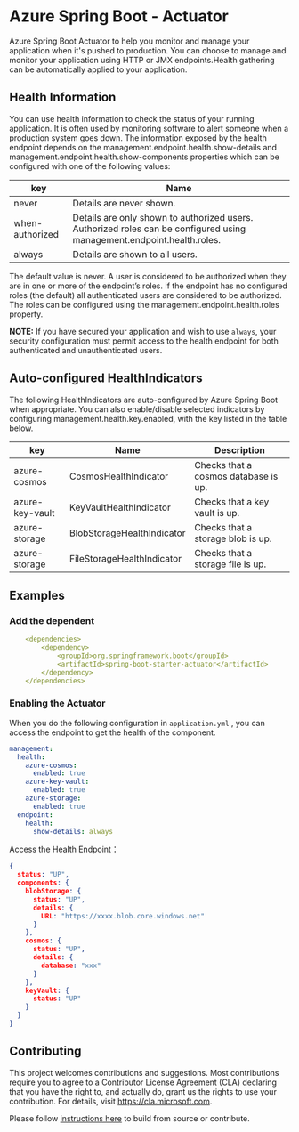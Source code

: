# Azure Spring Boot - Actuator

Azure Spring Boot Actuator to help you monitor and manage your application when it's pushed to
production. You can choose to manage and monitor your application using HTTP or JMX endpoints.Health
gathering can be automatically applied to your application.
 
## Health Information

You can use health information to check the status of your running application. It is often used by
monitoring software to alert someone when a production system goes down. The information exposed by
the health endpoint depends on the management.endpoint.health.show-details and
management.endpoint.health.show-components properties which can be configured with one of the
following values:

|  key   | Name  |
|  ----  | ----  |
| never | Details are never shown. |
| when-authorized | Details are only shown to authorized users. Authorized roles can be configured using management.endpoint.health.roles. |
| always |Details are shown to all users. |

The default value is never. A user is considered to be authorized when they are in one or more of
the endpoint’s roles. If the endpoint has no configured roles (the default) all authenticated users
are considered to be authorized. The roles can be configured using the
management.endpoint.health.roles property.

**NOTE:** If you have secured your application and wish to use `always`, your security configuration
must permit access to the health endpoint for both authenticated and unauthenticated users.

## Auto-configured HealthIndicators

The following HealthIndicators are auto-configured by Azure Spring Boot when appropriate. You can
also enable/disable selected indicators by configuring management.health.key.enabled, with the key
listed in the table below.

| key | Name | Description |
| ---- | ---- | ---- |
| azure-cosmos  | CosmosHealthIndicator | Checks that a cosmos database is up. |
| azure-key-vault | KeyVaultHealthIndicator | Checks that a key vault is up. |
| azure-storage | BlobStorageHealthIndicator | Checks that a storage blob is up. |
| azure-storage | FileStorageHealthIndicator | Checks that a storage file is up. |

## Examples

### Add the dependent

```yaml
    <dependencies>
        <dependency>
            <groupId>org.springframework.boot</groupId>
            <artifactId>spring-boot-starter-actuator</artifactId>
        </dependency>
    </dependencies>
```

### Enabling the Actuator

When you do the following configuration in `application.yml` , you can access the endpoint to get
the health of the component.

```yaml
management:
  health:
    azure-cosmos:
      enabled: true
    azure-key-vault:
      enabled: true
    azure-storage:
      enabled: true
  endpoint:
    health:
      show-details: always
```

Access the Health Endpoint：

```json
{
  status: "UP",
  components: {
    blobStorage: {
      status: "UP",
      details: {
        URL: "https://xxxx.blob.core.windows.net"
      }
    },
    cosmos: {
      status: "UP",
      details: {
        database: "xxx"
      }
    },
    keyVault: {
      status: "UP"
    }
  }
}
```

## Contributing

This project welcomes contributions and suggestions. Most contributions require you to agree to a
Contributor License Agreement (CLA) declaring that you have the right to, and actually do, grant us
the rights to use your contribution. For details, visit https://cla.microsoft.com.

Please follow [instructions here][contributing_md] to build from source or contribute.

<!-- Link -->
[contributing_md]: https://github.com/Azure/azure-sdk-for-java/tree/main/sdk/spring/CONTRIBUTING.md


